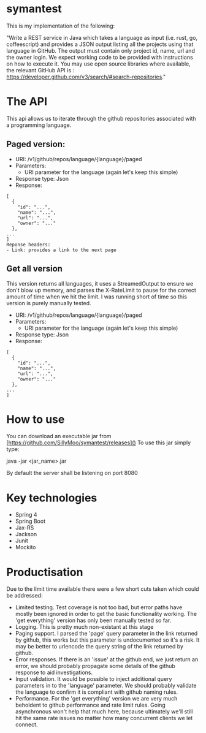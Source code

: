 # symantest

This is my implementation of the following:

"Write a REST service in Java which takes a language as input (i.e. rust, go, 
coffeescript) and provides a JSON output listing all the projects using that 
language in GitHub.  The output must contain only project id, name, url and 
the owner login.  We expect working code to be provided with instructions on 
how to execute it. You may use open source libraries where available, the 
relevant GitHub API is : 
https://developer.github.com/v3/search/#search-repositories."

# The API
This api allows us to iterate through the github repositories associated with a 
programming language.

## Paged version:
- URI: /v1/github/repos/language/{language}/paged
- Parameters:
  - URI parameter for the language (again let's keep this simple)
- Response type: Json
- Response:
```
[
  {
    "id": "...",
    "name": "...",
    "url": "...",
    "owner": "..."
  },
...
]
Reponse headers:
- Link: provides a link to the next page
```

## Get all version
This version returns all languages, it uses a StreamedOutput to ensure we don't blow up memory, and parses the X-RateLimit to
pause for the correct amount of time when we hit the limit. I was running short of time so this version is purely manually
tested.

- URI: /v1/github/repos/language/{language}/paged
- Parameters:
  - URI parameter for the language (again let's keep this simple)
- Response type: Json
- Response:
```
[
  {
    "id": "...",
    "name": "...",
    "url": "...",
    "owner": "..."
  },
...
]
```

# How to use

You can download an executable jar from [https://github.com/SillyMoo/symantest/releases]() To use this jar simply type:

java -jar <jar_name>.jar

By default the server shall be listening on port 8080

# Key technologies
- Spring 4
- Spring Boot
- Jax-RS
- Jackson
- Junit
- Mockito

# Productisation
Due to the limit time available there were a few short cuts taken which could be addressed:
- Limited testing. Test coverage is not too bad, but error paths have mostly been ignored in order to get the
basic functionality working. The 'get everything' version has only been manually tested so far.
- Logging. This is pretty much non-existant at this stage
- Paging support. I parsed the 'page' query parameter in the link returned by github, this works but this
parameter is undocumented so it's a risk. It may be better to urlencode the query string of the link returned
by github.
- Error responses. If there is an 'issue' at the github end, we just return an error, we should probably
propagate some details of the github response to aid investigations.
- Input validation. It would be possible to inject additional query parameters in to the 'language' parameter. We should
probably validate the language to confirm it is compliant with github naming rules.
- Performance. For the 'get everything' version we are very much beholdent to github performance and rate limit rules. Going
asynchronous won't help that much here, because ultimately we'll still hit the same rate issues no matter how many
concurrent clients we let connect.
